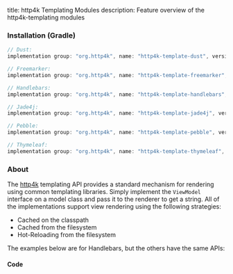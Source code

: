 title: http4k Templating Modules
description: Feature overview of the http4k-templating modules

### Installation (Gradle)

```groovy
// Dust: 
implementation group: "org.http4k", name: "http4k-template-dust", version: "3.277.0"

// Freemarker: 
implementation group: "org.http4k", name: "http4k-template-freemarker", version: "3.277.0"

// Handlebars: 
implementation group: "org.http4k", name: "http4k-template-handlebars", version: "3.277.0"

// Jade4j: 
implementation group: "org.http4k", name: "http4k-template-jade4j", version: "3.277.0"

// Pebble: 
implementation group: "org.http4k", name: "http4k-template-pebble", version: "3.277.0"

// Thymeleaf: 
implementation group: "org.http4k", name: "http4k-template-thymeleaf", version: "3.277.0"
```

### About
The [http4k] templating API provides a standard mechanism for rendering using common templating libraries. Simply implement the `ViewModel` interface on a model class and pass it to the renderer to get a string. All of the implementations support view rendering using the following strategies:

* Cached on the classpath
* Cached from the filesystem
* Hot-Reloading from the filesystem

The examples below are for Handlebars, but the others have the same APIs:

#### Code  [<img class="octocat"/>](https://github.com/http4k/http4k/blob/master/src/docs/guide/modules/templating/example.kt)

<script src="https://gist-it.appspot.com/https://github.com/http4k/http4k/blob/master/src/docs/guide/modules/templating/example.kt"></script>

[http4k]: https://http4k.org
